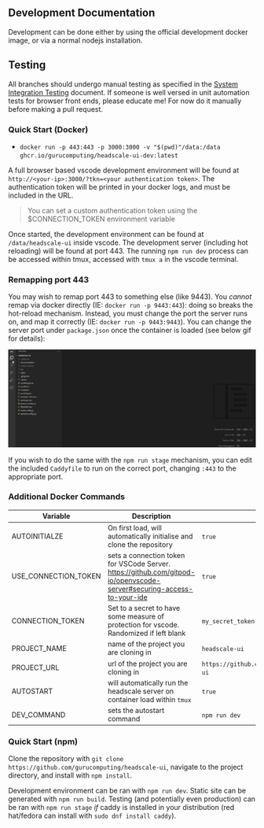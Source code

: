 ## Development Documentation

Development can be done either by using the official development docker image, or via a normal nodejs installation.

## Testing

All branches should undergo manual testing as specified in the [System Integration Testing](./system-integration-testing.md) document. If someone is well versed in unit automation tests for browser front ends, please educate me! For now do it manually before making a pull request.

### Quick Start (Docker)
* `docker run -p 443:443 -p 3000:3000 -v "$(pwd)"/data:/data ghcr.io/gurucomputing/headscale-ui-dev:latest`

A full browser based vscode development environment will be found at `http://<your-ip>:3000/?tkn=<your authentication token>`. The authentication token will be printed in your docker logs, and must be included in the URL.

> You can set a custom authentication token using the $CONNECTION_TOKEN environment variable

Once started, the development environment can be found at `/data/headscale-ui` inside vscode. The development server (including hot reloading) will be found at port 443. The running `npm run dev` process can be accessed within tmux, accessed with `tmux a` in the vscode terminal.

### Remapping port 443
You may wish to remap port 443 to something else (like 9443). You *cannot* remap via docker directly (IE: `docker run -p 9443:443`): doing so breaks the hot-reload mechanism. Instead, you must change the port the server runs on, and map it correctly (IE: `docker run -p 9443:9443`). You can change the server port under `package.json` once the container is loaded (see below gif for details):

![](/documentation/assets/README_ports.gif)

If you wish to do the same with the `npm run stage` mechanism, you can edit the included `Caddyfile` to run on the correct port, changing `:443` to the appropriate port.

### Additional Docker Commands

| Variable | Description | Example |
|----|----|----|
| AUTOINITIALZE | On first load, will automatically initialise and clone the repository | `true` |
| USE_CONNECTION_TOKEN | sets a connection token for VSCode Server. <https://github.com/gitpod-io/openvscode-server#securing-access-to-your-ide> | `true` |
| CONNECTION_TOKEN | Set to a secret to have some measure of protection for vscode. Randomized if left blank | `my_secret_token` |
| PROJECT_NAME | name of the project you are cloning in | `headscale-ui` |
| PROJECT_URL | url of the project you are cloning in | `https://github.com/gurucomputing/headscale-ui` |
| AUTOSTART | will automatically run the headscale server on container load within `tmux` | `true` |
| DEV_COMMAND | sets the autostart command | `npm run dev` |

### Quick Start (npm)
Clone the repository with `git clone https://github.com/gurucomputing/headscale-ui`, navigate to the project directory, and install with `npm install`.

Development environment can be ran with `npm run dev`. Static site can be generated with `npm run build`. Testing (and potentially even production) can be ran with `npm run stage` *if* caddy is installed in your distribution (red hat/fedora can install with `sudo dnf install caddy`).